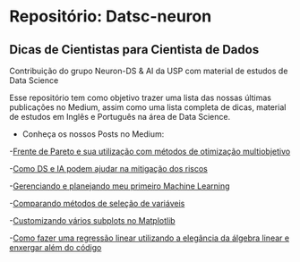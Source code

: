 # Repositório: Datsc-neuron
## Dicas de Cientistas para Cientista de Dados

Contribuição do grupo Neuron-DS & AI da USP com material de estudos de Data Science

Esse repositório tem como objetivo trazer uma lista das nossas últimas publicações no Medium, assim como uma lista completa de dicas, material de estudos em Inglês e Português na área de Data Science. 

- Conheça os nossos Posts no Medium:

-[Frente de Pareto e sua utilização com métodos de otimização multiobjetivo](https://medium.com/neurondsai/frente-de-pareto-e-sua-utiliza%C3%A7%C3%A3o-com-m%C3%A9todos-de-otimiza%C3%A7%C3%A3o-multiobjetivo-7b4f5592c658)

-[Como DS e IA podem ajudar na mitigação dos riscos](https://medium.com/neurondsai/como-ds-e-ia-podem-ajudar-na-mitiga%C3%A7%C3%A3o-do-risco-f35f1ff7bfa8)

-[Gerenciando e planejando meu primeiro Machine Learning](https://medium.com/neurondsai/gerenciando-e-planejando-meu-primeiro-machine-learning-6de7cf1abc99)

-[Comparando métodos de seleção de variáveis](https://medium.com/neurondsai/comparando-m%C3%A9todos-de-sele%C3%A7%C3%A3o-de-vari%C3%A1veis-ef6ffe4f501)

-[Customizando vários subplots no Matplotlib](https://medium.com/neurondsai/customizando-v%C3%A1rios-subplots-no-matplotlib-b8c51bc640bb)

-[Como fazer uma regressão linear utilizando a elegância da álgebra linear e enxergar além do código](https://medium.com/neurondsai/como-fazer-uma-regress%C3%A3o-linear-utilizando-a-eleg%C3%A2ncia-da-%C3%A1lgebra-linear-e-enxergar-al%C3%A9m-do-c%C3%B3digo-666a05706197)
